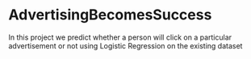 # AdvertisingBecomesSuccess
In this project we predict whether a person will click on a particular advertisement or not using Logistic Regression on the existing dataset
